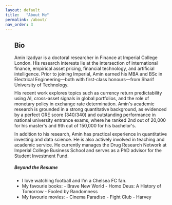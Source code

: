 ```yaml
---                
layout: default
title:   "About Me"
permalink: /about/
nav_order: 3
---
```


<div style="margin-left:2em;">
  <h2>Bio</h2>
    <div class="paper-abstract">
    Amin Izadyar is a doctoral researcher in Finance at Imperial College London. His research interests lie at the intersection of international finance, empirical asset pricing, financial technology, and artificial intelligence. Prior to joining Imperial, Amin earned his MBA and BSc in Electrical Engineering—both with first-class honours—from Sharif University of Technology. <div style="margin-top: 0.6em;"></div>
    His recent work explores topics such as currency return predictability using AI, cross-asset signals in global portfolios, and the role of monetary policy in exchange rate determination. Amin's academic research is grounded in a strong quantitative background, as evidenced by a perfect GRE score (340/340) and outstanding performance in national university entrance exams, where he ranked 2nd out of 20,000 for his master's and 9th out of 150,000 for his bachelor's. <div style="margin-top: 0.6em;"></div>
    In addition to his research, Amin has practical experience in quantitative investing and data science. He is also actively involved in teaching and academic service. He currently manages the Drug Research Network at Imperial College Business School and serves as a PhD advisor for the Student Investment Fund.
</div>
</div>

<div style="margin-left:2em;">
  <h5>Beyond the Resume</h5>
  <div class="paper-abstract">
  <ul>
    <li> I love watching football and I’m a Chelsea FC fan.
     </li>
    <li> My favourie books: - Brave New World - Homo Deus: A History of Tomorrow - Fooled by Randomness  
     </li>
    <li> My favourie movies: - Cinema Paradiso - Fight Club - Harvey  
     </li>
  </ul>
  </div>
</div>